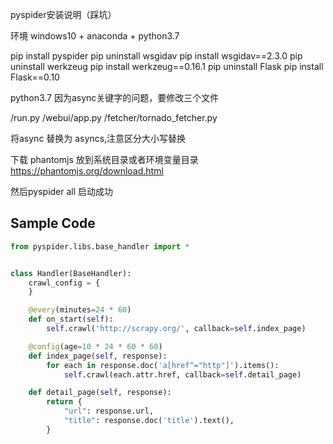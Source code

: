 pyspider安装说明（踩坑）




环境 windows10 + anaconda + python3.7

pip install pyspider
pip uninstall wsgidav
pip install wsgidav==2.3.0
pip uninstall werkzeug
pip install werkzeug==0.16.1
pip uninstall Flask
pip install Flask==0.10

python3.7 因为async关键字的问题，要修改三个文件

/run.py
/webui/app.py
/fetcher/tornado_fetcher.py

将async 替换为 asyncs,注意区分大小写替换

下载 phantomjs 放到系统目录或者环境变量目录
https://phantomjs.org/download.html

然后pyspider all 启动成功





Sample Code 
-----------

```python
from pyspider.libs.base_handler import *


class Handler(BaseHandler):
    crawl_config = {
    }

    @every(minutes=24 * 60)
    def on_start(self):
        self.crawl('http://scrapy.org/', callback=self.index_page)

    @config(age=10 * 24 * 60 * 60)
    def index_page(self, response):
        for each in response.doc('a[href^="http"]').items():
            self.crawl(each.attr.href, callback=self.detail_page)

    def detail_page(self, response):
        return {
            "url": response.url,
            "title": response.doc('title').text(),
        }
```
